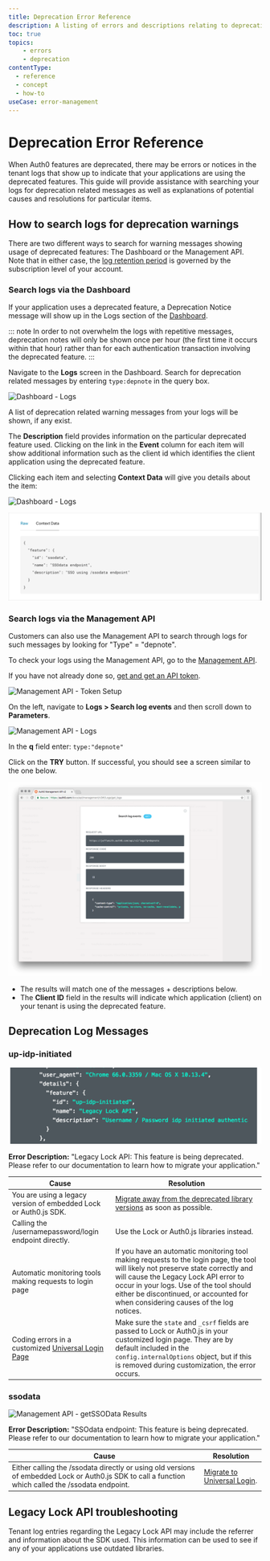 ```yaml
---
title: Deprecation Error Reference
description: A listing of errors and descriptions relating to deprecations.
toc: true
topics:
    - errors
    - deprecation
contentType:
  - reference
  - concept
  - how-to
useCase: error-management
---
```

# Deprecation Error Reference

When Auth0 features are deprecated, there may be errors or notices in the tenant logs that show up to indicate that your applications are using the deprecated features. This guide will provide assistance with searching your logs for deprecation related messages as well as explanations of potential causes and resolutions for particular items.

## How to search logs for deprecation warnings

There are two different ways to search for warning messages showing usage of deprecated features: The Dashboard or the Management API. Note that in either case, the [log retention period](/logs/references/log-data-retention) is governed by the subscription level of your account.

### Search logs via the Dashboard

If your application uses a deprecated feature, a Deprecation Notice message will show up in the Logs section of the [Dashboard](${manage_url}/#/).

::: note
In order to not overwhelm the logs with repetitive messages, deprecation notes will only be shown once per hour (the first time it occurs within that hour) rather than for each authentication transaction involving the deprecated feature.
:::

Navigate to the **Logs** screen in the Dashboard. Search for deprecation related messages by entering `type:depnote` in the query box.

![Dashboard - Logs](/media/articles/errors/depnotes-logs.png)

A list of deprecation related warning messages from your logs will be shown, if any exist.

The **Description** field provides information on the particular deprecated feature used. Clicking on the link in the **Event** column for each item will show additional information such as the client id which identifies the client application using the deprecated feature.

Clicking each item and selecting **Context Data** will give you details about the item:

![Dashboard - Logs](/media/articles/errors/depnotes-legacy-lock-context-data.png)

![Dashboard - Logs](/media/articles/errors/depnotes-ssodata-context-data.png)

### Search logs via the Management API

Customers can also use the Management API to search through logs for such messages by looking for  "Type" = "depnote".

To check your logs using the Management API, go to the [Management API](/api/management/v2).

If you have not already done so, [get and get an API token](/api/management/v2/tokens).

![Management API - Token Setup](/media/articles/errors/libraries/management-api-set-token.png)

On the left, navigate to **Logs > Search log events** and then scroll down to **Parameters**.

![Management API - Logs](/media/articles/errors/libraries/management-api-logs.png)

In the **q** field enter: `type:"depnote"`

Click on the **TRY** button. If successful, you should see a screen similar to the one below.

![Management API - Logs - Results](/media/articles/errors/libraries/management-api-logs-results.png)

* The results will match one of the messages + descriptions below.
* The **Client ID** field in the results will indicate which application (client) on your tenant is using the deprecated feature.

## Deprecation Log Messages 

### up-idp-initiated

![Management API - Legacy Lock Results](/media/articles/errors/depnotes-mgt-api-legacy-lock.png)

**Error Description:** "Legacy Lock API: This feature is being deprecated. Please refer to our documentation to learn how to migrate your application."

| Cause | Resolution |
| --- | --- |
| You are using a legacy version of embedded Lock or Auth0.js SDK. | [Migrate away from the deprecated library versions](/product-lifecycle/migration/legacy-lock-api-deprecation) as soon as possible. |
| Calling the /usernamepassword/login endpoint directly. | Use the Lock or Auth0.js libraries instead. |
| Automatic monitoring tools making requests to login page | If you have an automatic monitoring tool making requests to the login page, the tool will likely not preserve state correctly and will cause the Legacy Lock API error to occur in your logs. Use of the tool should either be discontinued, or accounted for when considering causes of the log notices. |
| Coding errors in a customized [Universal Login Page](/hosted-pages/login) | Make sure the `state` and `_csrf` fields are passed to Lock or Auth0.js in your customized login page. They are by default included in the `config.internalOptions` object, but if this is removed during customization, the error occurs. |

### ssodata

![Management API - getSSOData Results](/media/articles/errors/depnotes-mgt-api-ssodata.png)

**Error Description:** "SSOdata endpoint: This feature is being deprecated. Please refer to our documentation to learn how to migrate your application."

| Cause | Resolution |
| --- | --- |
| Either calling the /ssodata directly or using old versions of embedded Lock or Auth0.js SDK to call a function which called the /ssodata endpoint. | [Migrate to Universal Login](/guides/login/migration-embedded-universal). |

## Legacy Lock API troubleshooting

Tenant log entries regarding the Legacy Lock API may include the referrer and information about the SDK used. This information can be used to see if any of your applications use outdated libraries.
